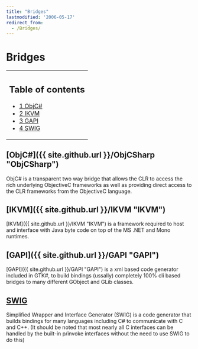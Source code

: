 ```yaml
---
title: "Bridges"
lastmodified: '2006-05-17'
redirect_from:
  - /Bridges/
---
```


Bridges
=======

<table>
<col width="100%" />
<tbody>
<tr class="odd">
<td align="left"><h2>Table of contents</h2>
<ul>
<li><a href="#objc">1 ObjC#</a></li>
<li><a href="#ikvm">2 IKVM</a></li>
<li><a href="#gapi">3 GAPI</a></li>
<li><a href="#swig">4 SWIG</a></li>
</ul></td>
</tr>
</tbody>
</table>

[ObjC\#]({{ site.github.url }}/ObjCSharp "ObjCSharp")
------------------------------------------------------------

ObjC\# is a transparent two way bridge that allows the CLR to access the rich underlying ObjectiveC frameworks as well as providing direct access to the CLR frameworks from the ObjectiveC language.

[IKVM]({{ site.github.url }}/IKVM "IKVM")
------------------------------------------------

[IKVM]({{ site.github.url }}/IKVM "IKVM") is a framework required to host and interface with Java byte code on top of the MS .NET and Mono runtimes.

[GAPI]({{ site.github.url }}/GAPI "GAPI")
------------------------------------------------

[GAPI]({{ site.github.url }}/GAPI "GAPI") is a xml based code generator included in GTK\#, to build bindings (ussally) completely 100% cli based bridges to many different GObject and GLib classes.

[SWIG](http://www.swig.org)
---------------------------

Simplified Wrapper and Interface Generator (SWIG) is a code generator that builds bindings for many languages including C\# to communicate with C and C++. (It should be noted that most nearly all C interfaces can be handled by the built-in p/invoke interfaces without the need to use SWIG to do this)

